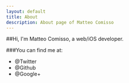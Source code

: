```yaml
---
layout: default
title: About
description: About page of Matteo Comisso
---
```

##Hi, I'm Matteo Comisso, a web/iOS developer.

###You can find me at:

- @Twitter
- @Github
- @Google+
